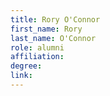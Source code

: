 ```yaml
---
title: Rory O'Connor
first_name: Rory
last_name: O'Connor
role: alumni
affiliation:
degree:
link:
---
```

